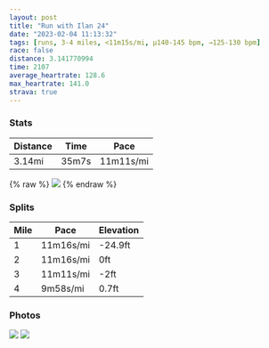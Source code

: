 ```yaml
---
layout: post
title: "Run with Ilan 24"
date: "2023-02-04 11:13:32"
tags: [runs, 3-4 miles, <11m15s/mi, μ140-145 bpm, →125-130 bpm]
race: false
distance: 3.141770994
time: 2107
average_heartrate: 128.6
max_heartrate: 141.0
strava: true
---
```


### Stats

| Distance | Time | Pace |
|----------|------|------|
|3.14mi|35m7s|11m11s/mi|

{% raw %}
<img src='https://maps.googleapis.com/maps/api/staticmap?maptype=roadmap&path=enc:qjwwFhzsbMCb@EDIAAJ@NABVbACJ?h@Kl@BnBITG\A^HLF?NJ@FG?EBd@PNNd@~ALNf@Xj@VBRFLJDFHCLE|@YnAMx@e@zAQb@On@MZ[jAvAbAo@g@OGG@GNG\KPELCTbBnAlAt@tAbAb@V\\h@Pr@b@b@^|@p@zAr@XZT^^TfARhAZnBb@jC`Ar@L`EId@Bd@Hf@\`@NVE^]^Id@Aj@NDSCs@L{@JEp@Af@MPB^AdAUxAf@r@?J@dAOF@h@OXHPPBFL@ZJtASz@YZN\Zh@r@b@PNC^Dd@H^GfAI`@IVI^@\n@\ZXn@`@Zl@J~@Zb@Hb@@~@Tn@Df@Jh@Pp@Z^JfAd@dAZ`@DNFb@Bd@Jh@@h@?b@Bz@C~BJvA@lBNtBBz@DnACd@Jt@DdARl@F`@Ab@Fb@@TCvAAlETvDH\Bb@Nb@H^BdAHx@DXDT@BAh@?^Af@Bd@LZBr@Gj@DrCDr@HTEjBLDDRAXPv@Fn@Hd@@f@FHHJ@PINJtBTb@Jf@FjADd@Hh@Dl@NT@b@JZ?\FlALt@RpCdAp@LT?d@IVA&key=AIzaSyC1MId7bFpkLXNAaYhBSTb8jLyiSqzbDtM&size=800x800&markers=color:yellow|label:S|40.75705,-73.99861&markers=color:green|label:F|40.72001999999998,-74.01292000000004'>
{% endraw %}

### Splits

| Mile | Pace | Elevation |
|------|------|-----------|
|1|11m16s/mi|-24.9ft|
|2|11m16s/mi|0ft|
|3|11m11s/mi|-2ft|
|4|9m58s/mi|0.7ft|

### Photos
<img src='https://dgtzuqphqg23d.cloudfront.net/85WE-QgQAiIG86UVZjWFc7qU2DLukNQp4QwB_O1Ynfg-355x768.jpg'>

<img src='https://dgtzuqphqg23d.cloudfront.net/LPzKfb4UlJ-twhlaUriDv4LjQ-t4s8-NSUY-Ot19YdY-576x768.jpg'>
